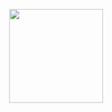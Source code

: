 

<a href="https://github.com/Haur514">
  <img align="left" height="170px" src="https://github-readme-stats.vercel.app/api?username=Haur514&count_private=true&show_icons=true&theme=dracula" />
</a>
<!-- <a href="https://github.com/Haur514">
  <img align="left" height="170px" src="https://github-readme-stats.vercel.app/api/top-langs/?username=Haur514&layout=compact&theme=dracula" />
</a>
 -->
